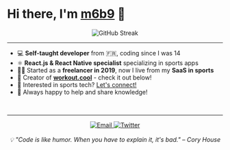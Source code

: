 # Hi there, I'm [m6b9](https://snouzy.com/) 🫡




<div align="center">
  <img src="https://github-readme-streak-stats.herokuapp.com/?user=snouzy&theme=tokyonight&hide_border=true" alt="GitHub Streak" />
</div>


---


- 💻 **Self-taught developer** from 🇫🇷, coding since I was 14
- ⚛️ **React.js & React Native specialist** specializing in sports apps
- 🏃‍♂️ Started as a **freelancer in 2019**, now I live from my **SaaS in sports**
- 🚀 Creator of **[workout.cool](https://workout.cool)** - check it out below!
- 📧 Interested in sports tech? [Let's connect!](mailto:contact@snouzy.com)
- 💬 Always happy to help and share knowledge!

<br clear="right"/>



---

<div align="center">
  <a href="mailto:contact@snouzy.com">
    <img src="https://img.shields.io/badge/Email-D14836?style=for-the-badge&logo=gmail&logoColor=white" alt="Email"/>
  </a>
  <a href="https://x.com/snouzy_biceps" target="_blank">
    <img src="https://img.shields.io/badge/Twitter-1DA1F2?style=for-the-badge&logo=twitter&logoColor=white" alt="Twitter"/>
  </a>
</div>

<div align="center">
  <br/>
  <i>💡 "Code is like humor. When you have to explain it, it's bad." – Cory House</i>
</div>
